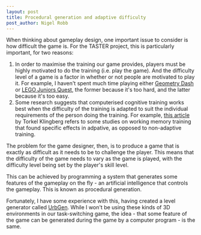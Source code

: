 ```yaml
---
layout: post
title: Procedural generation and adaptive difficulty
post_author: Nigel Robb
---
```

When thinking about gameplay design, one important issue to consider is how difficult the game is. For the TASTER project, this is particularly important, for two reasons:

1. In order to maximise the training our game provides, players must be highly motivated to do the training (i.e. play the game). And the difficulty level of a game is a factor in whether or not people are motivated to play it. For example, I haven't spent much time playing either [Geometry Dash](http://youtu.be/o4YACF6Y8yQ) or [LEGO Juniors Quest](http://youtu.be/hfOmzYw95L8), the former because it's too hard, and the latter because it's too easy.
2. Some research suggests that computerised cognitive training works best when the difficulty of the training is adapted to suit the individual requirements of the person doing the training. For example, [this article](http://www.ncbi.nlm.nih.gov/pubmed/20630350) by Torkel Klingberg refers to some studies on working memory training that found specific effects in adpative, as opposed to non-adaptive training.

The problem for the game designer, then, is to produce a game that is exactly as difficult as it needs to be to challenge the player. This means that the difficulty of the game needs to vary as the game is played, with the difficulty level being set by the player's skill level.

This can be achieved by programming a system that generates some features of the gameplay on the fly - an artificial intelligence that controls the gameplay. This is known as procedural generation.

Fortunately, I have some experience with this, having created a level generator called [UrbGen](http://urbgen.com/). While I won't be using these kinds of 3D environments in our task-switching game, the idea - that some feature of the game can be generated during the game by a computer program - is the same.
